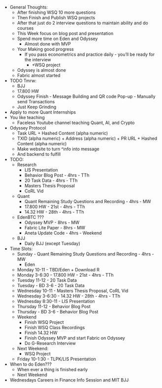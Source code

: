 - General Thoughts:
    - After finishing WSQ 10 more questions
    - Then Finish and Publish WSQ projects
    - After that just do 2 interview questions to maintain ability and do courses
    - This Week focus on blog post and presentation
    - Spend more time on Eden and Odyssey
        - Almost done with MVP
    - Your Making good progress
        - If you pass econometrics and practice daily - you’ll be ready for the interview
            - +WSQ project
    - Odyssey is almost done
    - Fabric almost started
- TODO Tmrw:
    - BJJ
    - 17.800 HW
    - Odyssey Finish - Message Building and QR code Pop-up - Manually send Transactions
    - Just Keep Grinding
- Apply to more Quant Internships
- You like teaching
    - Faceless Youtube channel teaching Quant, AI, and Crypto
- Odyssey Protocol
    - Task URL + Hashed Content (alpha numeric)
    - TXID (alpha numeric) + Address (alpha numeric) + PR URL + Hashed Content (alpha numeric)
    - Make website to turn ^info into message
    - And backend to fulfill
- TODO:
    - Research
        - LIS Presentation
        - Behavior Blog Post - 4hrs - TTh
        - 20 Task Data - 4hrs - TTh
        - Masters Thesis Proposal
        - CoRL Vid
    - Quant
        - Quant Remaining Study Questions and Recording - 4hrs  - MW
        - 17.800 HW - 21st - 4hrs  - TTh
        - 14.32 HW - 28th - 4hrs  - TTh
    - EdenBTC ???
        - Odyssey MVP - 8hrs - MW
        - Fabric Lite Paper - 8hrs - MW
        - Aneta Update Code - 4hrs - Weekend
    - BJJ
        - Daily BJJ (except Tuesday)
- Time Slots:
    - Sunday - Quant Remaining Study Questions and Recording - 4hrs  - MW 
        - Eden
    - Monday 10-11 - TBD/Eden + Download R
    - Monday 3-6:30 - 17.800 HW - 21st - 4hrs  - TTh
    - Tuesday 11-12 - 20 Task Data
    - Tuesday - BD 3-6 - 20 Task Data
    - Wednesday 10-11 - Masters Thesis Proposal, CoRL Vid
    - Wednesday 3-6:30 - 14.32 HW - 28th - 4hrs  - TTh
    - Wednesday 8:30-11 - LIS Presentation
    - Thursday 11-12 - Behavior Blog Post 
    - Thursday - BD 3-6 - Behavior Blog Post 
    - Weekend
        - Finish WSQ Project
        - Finish WSQ Class Recordings
        - Finish 14.32 HW
        - Finish Odyssey MVP and start Fabric on Odyssey
        - Do G-Research Interview
    - Next Weekend:
        - WSQ Project
    - Friday 10-1:30 - TLPK/LIS Presentation
- When to do Eden???
    - When ever a thing is finished early
    - Next Weekend
- Wednesdays Careers in Finance Info Session and MIT BJJ
